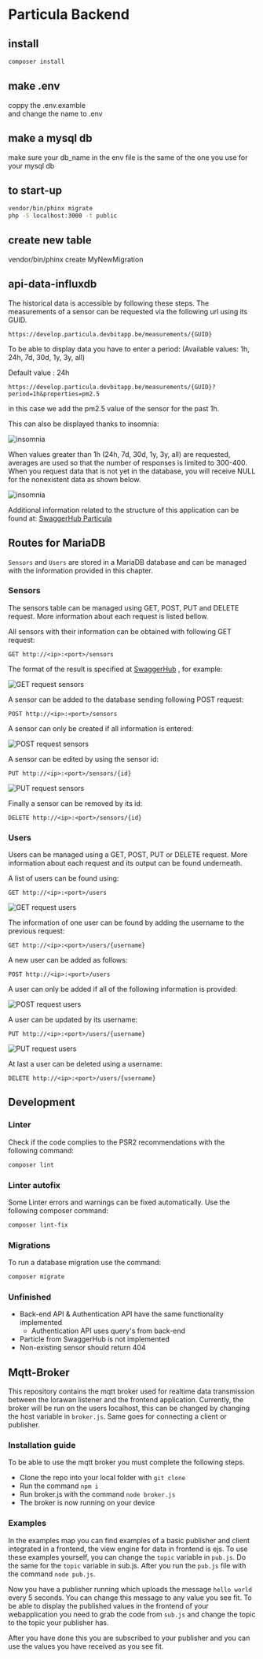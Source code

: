 # Particula Backend

## install

```bash
composer install
```

## make .env

coppy the .env.examble  
and change the name to .env

## make a mysql db

make sure your db_name in the env file is the same of
the one you use for your mysql db

## to start-up

```bash
vendor/bin/phinx migrate  
php -S localhost:3000 -t public
```

## create new table

vendor/bin/phinx create MyNewMigration

## api-data-influxdb

The historical data is accessible by following these steps.
The measurements of a sensor can be requested via the following url using its GUID.

```http
https://develop.particula.devbitapp.be/measurements/{GUID}
```

To be able to display data you have to enter a period:
(Available values: 1h, 24h, 7d, 30d, 1y, 3y, all)

Default value : 24h

```http
https://develop.particula.devbitapp.be/measurements/{GUID}?period=1h&properties=pm2.5
```

in this case we add the pm2.5 value of the sensor for the past 1h.

This can also be displayed thanks to insomnia:

![insomnia](./assets/insomnia1.png)

When values greater than 1h (24h, 7d, 30d, 1y, 3y, all) are requested,
averages are used so that the number of responses is limited to 300-400.
When you request data that is not yet in the database,
you will receive NULL for the nonexistent data as shown below.

![insomnia](./assets/insomniaOld1.png)

Additional information related to the structure of this application
can be found at:
[SwaggerHub Particula](https://app.swaggerhub.com/apis-docs/sillevl/Particula)

## Routes for MariaDB

`Sensors` and `Users` are stored in a MariaDB database and can
be managed with the information provided in this chapter.

### Sensors

The sensors table can be managed using GET, POST, PUT and DELETE request.
More information about each request is listed bellow.

All sensors with their information can be obtained with following GET request:

```http
GET http://<ip>:<port>/sensors
```

The format of the result is specified at
[SwaggerHub](https://app.swaggerhub.com/apis-docs/sillevl/Particula/0.1#/)
, for example:

![GET request sensors](./assets/get_sensors.jpg)

A sensor can be added to the database sending following POST request:

```http
POST http://<ip>:<port>/sensors
```

A sensor can only be created if all information is entered:

![POST request sensors](./assets/post_sensors.jpg)

A sensor can be edited by using the sensor id:

```http
PUT http://<ip>:<port>/sensors/{id}
```

![PUT request sensors](./assets/put_sensors.jpg)

Finally a sensor can be removed by its id:

```http
DELETE http://<ip>:<port>/sensors/{id}
```

### Users

Users can be managed using a GET, POST, PUT or DELETE request.
More information about each request and its output can be found underneath.

A list of users can be found using:

```http
GET http://<ip>:<port>/users
```

![GET request users](./assets/get_users.jpg)

The information of one user can be found by adding
the username to the previous request:

```http
GET http://<ip>:<port>/users/{username}
```

A new user can be added as follows:

```http
POST http://<ip>:<port>/users
```

A user can only be added if all of the following information is provided:

![POST request users](./assets/post_users.jpg)

A user can be updated by its username:

```http
PUT http://<ip>:<port>/users/{username}
```

![PUT request users](./assets/put_users.jpg)

At last a user can be deleted using a username:

```http
DELETE http://<ip>:<port>/users/{username}
```

## Development

### Linter

Check if the code complies to the PSR2 recommendations
with the following command:

```bash
composer lint
```

### Linter autofix

Some Linter errors and warnings can be fixed automatically.
Use the following composer command:

```bash
composer lint-fix
```

### Migrations

To run a database migration use the command:

```bash
composer migrate
```

### Unfinished

- Back-end API & Authentication API have the same functionality implemented
  - Authentication API uses query's from back-end
- Particle from SwaggerHub is not implemented
- Non-existing sensor should return 404

## Mqtt-Broker

This repository contains the mqtt broker used for realtime data
transmission between the lorawan listener and the frontend application.
Currently, the broker will be run on the users localhost, this can be
changed by changing the host variable in `broker.js`.
Same goes for connecting a client or publisher.

### Installation guide

To be able to use the mqtt broker you must complete the following steps.

- Clone the repo into your local folder with `git clone`
- Run the command `npm i`
- Run broker.js with the command `node broker.js`
- The broker is now running on your device

### Examples

In the examples map you can find examples of a basic publisher and client
integrated in a frontend, the view engine for data in frontend is ejs.
To use these examples yourself, you can change the `topic` variable in
`pub.js`. Do the same for the `topic` variable in sub.js.
After you run the `pub.js` file with the command `node pub.js`.

Now you have a publisher running which uploads the message `hello world`
every 5 seconds. You can change this message to any value you see fit.
To be able to display the published values in the frontend of your
webapplication you need to grab the code from `sub.js` and change the
topic to the topic your publisher has.

After you have done this you are subscribed to your publisher and you can
use the values you have received as you see fit.
